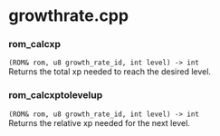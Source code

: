 # growthrate.cpp
### rom_calcxp
`(ROM& rom, u8 growth_rate_id, int level) -> int`  
Returns the total xp needed to reach the desired level.
### rom_calcxptolevelup
`(ROM& rom, u8 growth_rate_id, int level) -> int`  
Returns the relative xp needed for the next level.
